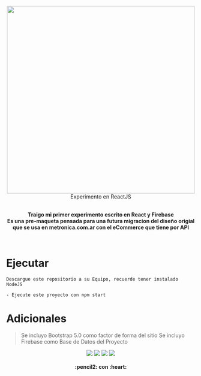 
<p align="center">
  <img width="500" src="https://github.com/gusgeek/TiendaComputacion-ReactJS/blob/main/logo.svg">
  <br>
  Experimento en ReactJS
</p>
  <p align="center">
  <br>
    <strong>
      <strong>Traigo mi primer experimento escrito en React y Firebase</strong>
      <br>
      Es una pre-maqueta pensada para una futura migracion del diseño origial que se usa en metronica.com.ar con el eCommerce que tiene por API
    </strong>
  </p>
<br>


# Ejecutar

    Descargue este repositorio a su Equipo, recuerde tener instalado NodeJS

    - Ejecute este proyecto con npm start


# Adicionales

 > Se incluyo Bootstrap 5.0 como factor de forma del sitio
 > Se incluyo Firebase como Base de Datos del Proyecto


<p align="center">
    <img src="https://img.shields.io/github/downloads/gusgeek/TiendaComputacion-ReactJS/total">  
    <img src="https://img.shields.io/github/v/release/gusgeek/TiendaComputacion-ReactJS">  
    <img src="https://img.shields.io/github/release-date/gusgeek/TiendaComputacion-ReactJS">  
    <img src="https://img.shields.io/github/languages/code-size/gusgeek/TiendaComputacion-ReactJS">
  <br><br>
  <strong>:pencil2: con :heart:</strong>
</p>








